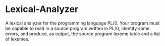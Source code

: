 # Lexical-Analyzer
A lexical analyzer for the programming language PL/0. Your program must be capable to read in a source program written in PL/0, identify some errors, and produce, as output, the source program lexeme table and a list of lexemes. 
